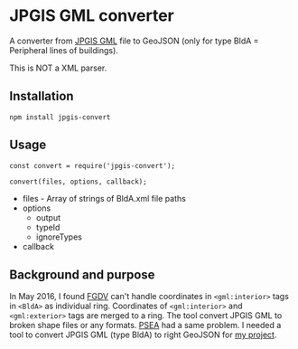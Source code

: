 # JPGIS GML converter

A converter from [JPGIS GML](http://fgd.gsi.go.jp/download/) file to GeoJSON (only for type BldA = Peripheral lines of buildings).

This is NOT a XML parser.

## Installation

```
npm install jpgis-convert
```

## Usage

```
const convert = require('jpgis-convert');

convert(files, options, callback);
```

- files - Array of strings of BldA.xml file paths
- options
	- output
	- typeId
	- ignoreTypes
- callback

## Background and purpose

In May 2016, I found [FGDV](http://fgd.gsi.go.jp/download/menu.php) can't handle coordinates in ```<gml:interior>``` tags in ```<BldA>``` as individual ring. Coordinates of ```<gml:interior>``` and ```<gml:exterior>``` tags are merged to a ring. The tool convert JPGIS GML to broken shape files or any formats. [PSEA](http://psgsv2.gsi.go.jp/koukyou/public/sien/pindex.html) had a same problem. I needed a tool to convert JPGIS GML (type BldA) to right GeoJSON for [my project](https://github.com/knt5/city-generator).
